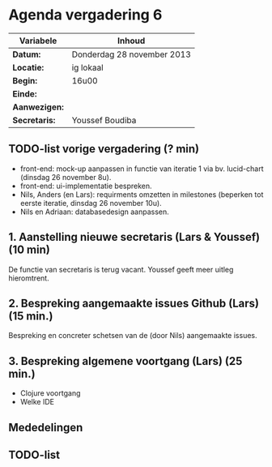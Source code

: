# Agenda vergadering 6

Variabele		|Inhoud
---			|---
**Datum:**              |Donderdag 28 november 2013
**Locatie:**            |ig lokaal
**Begin:**              |16u00
**Einde:**              |
**Aanwezigen:**         |
**Secretaris:**         |Youssef Boudiba

## TODO-list vorige vergadering (? min)
* front-end: mock-up aanpassen in functie van iteratie 1 via bv. lucid-chart (dinsdag 26 november 8u).
* front-end: ui-implementatie bespreken.
* Nils, Anders (en Lars): requirments omzetten in milestones (beperken tot eerste iteratie, dinsdag 26 november 10u).
* Nils en Adriaan: databasedesign aanpassen.


## 1. Aanstelling nieuwe secretaris (Lars & Youssef) (10 min)
De functie van secretaris is terug vacant. Youssef geeft meer uitleg hieromtrent.

## 2. Bespreking aangemaakte issues Github (Lars) (15 min.)
Bespreking en concreter schetsen van de (door Nils) aangemaakte issues.


## 3. Bespreking algemene voortgang (Lars) (25 min.)
- Clojure voortgang
- Welke IDE

## Mededelingen

## TODO-list



